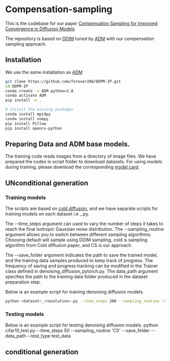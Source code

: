 # Compensation-sampling
This is the codebase for our paper [Compensation Sampling for Improved Convergence in Diffusion Models](https://arxiv.org/abs/2312.0628)

The repository is based on [DDIM](https://github.com/ermongroup/ddim) tuned by [ADM](https://github.com/openai/guided-diffusion) with our compensation sampling approach.

## Installation
We use the same installation as [ADM](https://github.com/openai/guided-diffusion)

```bash
git clone https://github.com/forever208/DDPM-IP.git
cd DDPM-IP
conda create -n ADM python=3.8
conda activate ADM
pip install -e .

# install the missing packages
conda install mpi4py
conda install numpy
pip install Pillow
pip install opencv-python
```

## Preparing Data and ADM base models.
The training code reads images from a directory of image files. We have prepared the codes in script folder to download datasets.
For using models during training, please download the corresponding [model card](https://github.com/openai/guided-diffusion).

## UNconditional generation
### Training models

The scripts are based on [cold diffusion](https://github.com/arpitbansal297/Cold-Diffusion-Models), and we have separate scripts for training models on each dataset i.e <dataset>_<resolution>.py. 

The --time_steps argument can used to vary the number of steps it takes to reach the final isotropic Gaussian noise distribution.
The --sampling_routine argument allows you to switch between different sampling algorithms. Choosing default will sample using DDIM sampling, cold is sampling algorithm from Cold diffusion paper, and CS is our approach.

The --save_folder argument indicates the path to save the trained model, and the training data samples produced to keep track of progress. The frequency of saving and progress tracking can be modified in the Trainer class defined in denoising_diffusion_pytorch.py. The data_path argument specifies the path to the training data folder produced in the dataset preparation step.

Below is an example script for training denoising diffusion models.
```bash
python <dataset>_<resolution>.py --time_steps 200 --sampling_routine 'CS' --save_folder <Path to save model folder> --data_path <Path to train data folder>
```

### Testing models
Below is an example script for testing denoising diffusion models.
python cifar10_test.py --time_steps 50 --sampling_routine 'CS' --save_folder <Path to save results> --data_path <Path to data folder> --test_type test_data

## conditional generation


